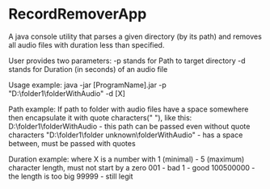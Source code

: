 # RecordRemoverApp
A java console utility that parses a given directory (by its path) and removes all audio files with duration less than specified. 

User provides two parameters:
-p stands for Path to target directory
-d stands for Duration (in seconds) of an audio file

Usage example: java -jar [ProgramName].jar -p "D:\folder1\folderWithAudio" -d [X]

  Path example: 
  If path to folder with audio files have a space somewhere then encapsulate it with quote characters(" "), like this:
  D:\folder1\folderWithAudio - this path can be passed even without quote characters
  "D:\folder1\folder unknown\folderWithAudio" - has a space between, must be passed with quotes
  
  Duration example:
  where X is a number with 1 (minimal) - 5 (maximum) character length, must not start by a zero
  001 - bad
  1 - good
  100500000 - the length is too big
  99999 - still legit



